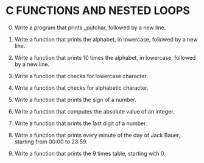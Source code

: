 # C FUNCTIONS AND NESTED LOOPS

0. Write a program that prints _putchar, followed by a new line.

1. Write a function that prints the alphabet, in lowercase, followed by a new line.

2. Write a function that prints 10 times the alphabet, in lowercase, followed by a new line.

3. Write a function that checks for lowercase character.

4. Write a function that checks for alphabetic character.

5. Write a function that prints the sign of a number.


6. Write a function that computes the absolute value of an integer.


7. Write a function that prints the last digit of a number.


8. Write a function that prints every minute of the day of Jack Bauer, starting from 00:00 to 23:59.


9. Write a function that prints the 9 times table, starting with 0.










